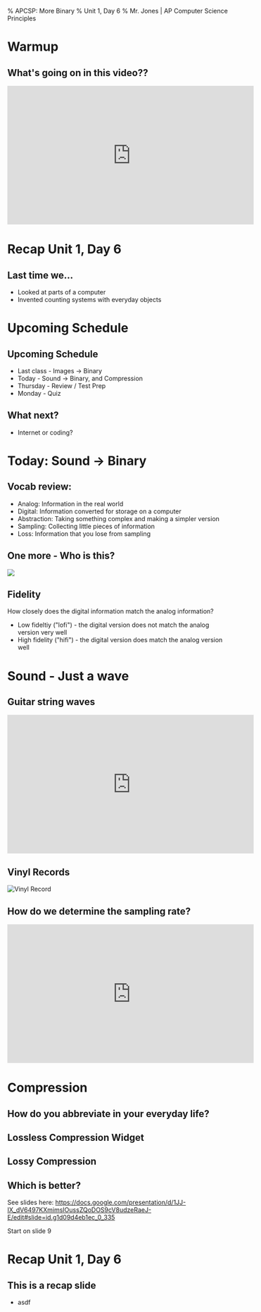 % APCSP: More Binary
% Unit 1, Day 6
% Mr. Jones | AP Computer Science Principles


# Warmup

## What's going on in this video??
<iframe width="560" height="315" src="https://www.youtube.com/embed/jHS9JGkEOmA?si=Tnuf2H9EBOSLRHdN" title="YouTube video player" frameborder="0" allow="accelerometer; autoplay; clipboard-write; encrypted-media; gyroscope; picture-in-picture; web-share" allowfullscreen></iframe>


# Recap Unit 1, Day 6

## Last time we...
- Looked at parts of a computer
- Invented counting systems with everyday objects
# Upcoming Schedule

## Upcoming Schedule
- Last class - Images -> Binary
- Today - Sound -> Binary, and Compression
- Thursday - Review / Test Prep
- Monday - Quiz

## What next?
- Internet or coding?

# Today: Sound -> Binary

## Vocab review:
- Analog: Information in the real world
- Digital: Information converted for storage on a computer
- Abstraction: Taking something complex and making a simpler version
- Sampling: Collecting little pieces of information
- Loss: Information that you lose from sampling

## One more - Who is this?
![](../../images/lofi_girl.jpg)

## Fidelity
How closely does the digital information match the analog information?

- Low fideltiy ("lofi") - the digital version does not match the analog version very well
- High fidelity ("hifi") - the digital version does match the analog version well

# Sound - Just a wave

## Guitar string waves
<iframe width="560" height="315" src="https://www.youtube.com/embed/qi-f68A_-eg?si=FEjZMoa_8QUaxOX3" title="YouTube video player" frameborder="0" allow="accelerometer; autoplay; clipboard-write; encrypted-media; gyroscope; picture-in-picture; web-share" allowfullscreen></iframe>

## Vinyl Records
![Vinyl Record](../../images/vinyl_record_groove.jpeg)

## How do we determine the sampling rate?
<iframe width="560" height="315" src="https://www.youtube.com/embed/thw32YvLrYo?si=r0whNCz0l-YKxzOG" title="YouTube video player" frameborder="0" allow="accelerometer; autoplay; clipboard-write; encrypted-media; gyroscope; picture-in-picture; web-share" allowfullscreen></iframe>


# Compression

## How do you abbreviate in your everyday life?

## Lossless Compression Widget

## Lossy Compression

## Which is better?
See slides here: https://docs.google.com/presentation/d/1JJ-IX_dV6497KXmimsIOussZQoDOS9cV8udzeRaeJ-E/edit#slide=id.g1d09d4eb1ec_0_335

Start on slide 9



# Recap Unit 1, Day 6



## This is a recap slide
- asdf

